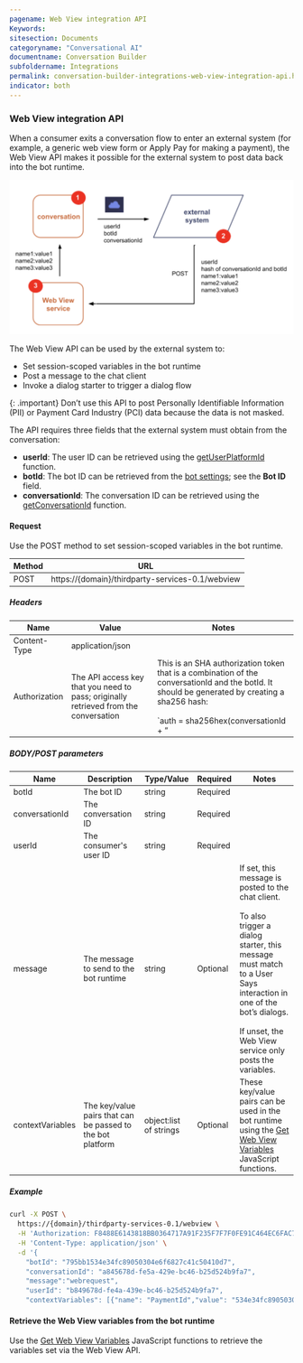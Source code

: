 ```yaml
---
pagename: Web View integration API
Keywords:
sitesection: Documents
categoryname: "Conversational AI"
documentname: Conversation Builder
subfoldername: Integrations
permalink: conversation-builder-integrations-web-view-integration-api.html
indicator: both
---
```


### Web View integration API

When a consumer exits a conversation flow to enter an external system (for example, a generic web view form or Apply Pay for making a payment), the Web View API makes it possible for the external system to post data back into the bot runtime.

<img style="width:550px" src="img/ConvoBuilder/web_view_api_flow.png">

The Web View API can be used by the external system to:

- Set session-scoped variables in the bot runtime
- Post a message to the chat client
- Invoke a dialog starter to trigger a dialog flow

{: .important}
Don’t use this API to post Personally Identifiable Information (PII) or Payment Card Industry (PCI) data because the data is not masked.

The API requires three fields that the external system must obtain from the conversation:
- **userId**: The user ID can be retrieved using the [getUserPlatformId](conversation-builder-conversation-builder-scripting-functions.html#get-user-platform-id-and-platform-type) function.
- **botId**: The bot ID can be retrieved from the [bot settings](conversation-builder-bots.html#configure-bot-settings); see the **Bot ID** field. 
- **conversationId**: The conversation ID can be retrieved using the [getConversationId](conversation-builder-conversation-builder-scripting-functions.html#get-conversation-id) function.

#### Request

Use the POST method to set session-scoped variables in the bot runtime.

| Method | URL |
|---|---|
| POST  | https://{domain}/thirdparty-services-0.1/webview |

##### Headers

| Name | Value | Notes |
|---|---|---|
| Content-Type | application/json | |
| Authorization | The API access key  that you need to pass; originally retrieved from the conversation | This is an SHA authorization token that is a combination of the conversationId and the botId. It should be generated by creating a sha256 hash: <br/><br/>`auth = sha256hex(conversationId + “ || “ + botId)` <br/><br/>For example: `sha256hex(“abcd || xyz”)` <br/><br/>Note the space, two pipe characters, and space after the conversationId. |

##### BODY/POST parameters

| Name | Description | Type/Value | Required | Notes |
|---|---|---|--|--|
| botId | The bot ID | string | Required | |
| conversationId | The conversation ID | string | Required | |
| userId | The consumer's user ID | string | Required | |
| message | The message to send to the bot runtime | string | Optional | If set, this message is posted to the chat client. <br/><br/>To also trigger a dialog starter, this message must match to a User Says interaction in one of the bot’s dialogs. <br/><br/>If unset, the Web View service only posts the variables. |
| contextVariables | The key/value pairs that can be passed to the bot platform | object:list of strings | Optional | These key/value pairs can be used in the bot runtime using the [Get Web View Variables](conversation-builder-conversation-builder-scripting-functions.html#get-web-view-variables) JavaScript functions. |

##### Example

```bash
curl -X POST \
  https://{domain}/thirdparty-services-0.1/webview \
  -H 'Authorization: F8488E6143818BB0364717A91F235F7F7F0FE91C464EC6FAC7ECF0D3393EBBAF' \
  -H 'Content-Type: application/json' \
  -d '{
    "botId": "795bb1534e34fc89050304e6f6827c41c50410d7",
    "conversationId": "a845678d-fe5a-429e-bc46-b25d524b9fa7",
    "message":"webrequest",
    "userId": "b849678d-fe4a-439e-bc46-b25d524b9fa7",
    "contextVariables": [{"name": "PaymentId","value": "534e34fc89050304e6f6827c41c50410d7"}, {"name": "PaymentStatus","value": "PROCESSED"}]}'
```

#### Retrieve the Web View variables from the bot runtime
Use the [Get Web View Variables](conversation-builder-conversation-builder-scripting-functions.html#get-web-view-variables) JavaScript functions to retrieve the variables set via the Web View API.